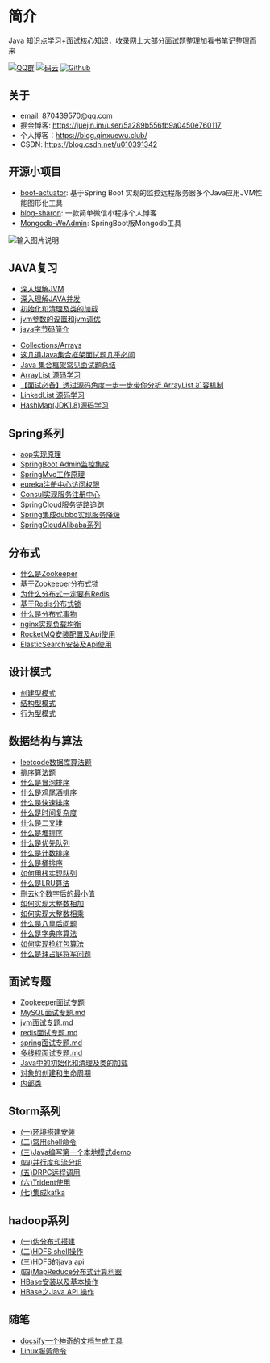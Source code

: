 
#   简介

Java 知识点学习+面试核心知识，收录网上大部分面试题整理加看书笔记整理而来


[![QQ群](https://img.shields.io/badge/QQ%E7%BE%A4-924715723-yellowgreen.svg)](https://jq.qq.com/?_wv=1027&k=5PIRvFq)
[![码云](https://img.shields.io/badge/Gitee-%E7%A0%81%E4%BA%91-yellow.svg)](https://gitee.com/qinxuewu)
[![Github](https://img.shields.io/badge/Github-Github-red.svg)](https://github.com/a870439570)


##  关于
- email:  870439570@qq.com
- 掘金博客: https://juejin.im/user/5a289b556fb9a0450e760117
- 个人博客：https://blog.qinxuewu.club/
- CSDN: https://blog.csdn.net/u010391342

## 开源小项目
-  [boot-actuator](https://github.com/a870439570/boot-actuator):   基于Spring Boot 实现的监控远程服务器多个Java应用JVM性能图形化工具
-  [blog-sharon](https://github.com/a870439570/blog-sharon):   一款简单微信小程序个人博客
-  [Mongodb-WeAdmin](https://github.com/a870439570/Mongodb-WeAdmin):  SpringBoot版Mongodb工具



![输入图片说明](https://images.gitee.com/uploads/images/2018/1225/094055_a1254ebd_1478371.png "wuliao2.png")



## JAVA复习
  - [深入理解JVM](2019/深入理解JVM.md)
  - [深入理解JAVA并发](2019/Java并发.md)
  - [初始化和清理及类的加载](JVM/初始化和清理及类的加载.md)
  - [jvm参数的设置和jvm调优](JVM/jvm参数的设置和jvm调优.md)
  - [java字节码简介](JVM/java字节码.md)
  * [Collections/Arrays](collections/Collections-Arrays.md)
  * [这几道Java集合框架面试题几乎必问](https://github.com/Snailclimb/Java-Guide/blob/master/Java相关/这几道Java集合框架面试题几乎必问.md)
  * [Java 集合框架常见面试题总结](https://github.com/Snailclimb/Java-Guide/blob/master/Java相关/Java集合框架常见面试题总结.md)
  * [ArrayList 源码学习](https://github.com/Snailclimb/Java-Guide/blob/master/Java相关/ArrayList.md) 
  * [【面试必备】透过源码角度一步一步带你分析 ArrayList 扩容机制](https://github.com/Snailclimb/JavaGuide/blob/master/Java相关/ArrayList-Grow.md)    
  * [LinkedList 源码学习](https://github.com/Snailclimb/Java-Guide/blob/master/Java相关/LinkedList.md)   
  * [HashMap(JDK1.8)源码学习](https://github.com/Snailclimb/Java-Guide/blob/master/Java相关/HashMap.md)  

## Spring系列
  - [aop实现原理](Spring/aop.md)
  - [SpringBoot Admin监控集成](Spring/SpringBootAdmin.md)
  - [SpringMvc工作原理](Spring/SpringMvc.md)
  - [eureka注册中心访问权限](Spring/eureka注册中心访问权限.md)
  - [Consul实现服务注册中心](Spring/Consul实现服务注册中心.md)
  - [SpringCloud服务链路追踪](Spring/Springcloud服务链路追踪.md)
  - [Spring集成dubbo实现服务降级](Spring/Spring集成dubbo集群实现服务降级.md)
  - [SpringCloudAlibaba系列](2019/SpringClodAlibaba.md)

##  分布式
- [什么是Zookeeper](distributed/Zookeeper.md)
- [基于Zookeeper分布式锁](distributed/Zookeeper_lock.md)
- [为什么分布式一定要有Redis](distributed/Redis01.md)
- [基于Redis分布式锁](distributed/Redis02.md)
- [什么是分布式事物 ](distributed/Transactional.md)
- [nginx实现负载均衡](distributed/nginx.md)
- [RocketMQ安装配置及Api使用](distributed/RocketMQ.md)
- [ElasticSearch安装及Api使用](distributed/ElasticSearch.md)



## 设计模式
  - [创建型模式](2019/创建型模式.md)
  - [结构型模式](2019/结构型模式.md)
  - [行为型模式](2019/行为型模式.md)
  
##  数据结构与算法
  - [leetcode数据库算法题](leetcode/sql算法.md)
  - [排序算法题](leetcode/排序算法.md)
  - [什么是冒泡排序](https://mp.weixin.qq.com/s/wO11PDZSM5pQ0DfbQjKRQA)
  - [什么是鸡尾酒排序](https://mp.weixin.qq.com/s/CoVZrvis6BnxBQgQrdc5kA)
  - [什么是快速排序](https://mp.weixin.qq.com/s/PQLC7qFjb74kt6PdExP8mw)
  - [什么是时间复杂度](https://mp.weixin.qq.com/s/1rYK3urLuun5WqnibJ2t3g)
  - [什么是二叉堆](https://mp.weixin.qq.com/s/cq2EhVtOTzTVpNpLDXfeJg)
  - [什么是堆排序](https://mp.weixin.qq.com/s/8Bid1naBLtEjPoP-R4HkBg)
  - [什么是优先队列](https://mp.weixin.qq.com/s/4hXBw7sZ-NKs_asOQxS7gA)
  - [什么是计数排序](https://mp.weixin.qq.com/s/WGqndkwLlzyVOHOdGK7X4Q)
  - [什么是桶排序](https://mp.weixin.qq.com/s/qrboxA5SwN7AbAcpZ_dpNQ)
  - [如何用栈实现队列](https://mp.weixin.qq.com/s/IiOUgS5jZ6pgVqUAJHwNKg)
  - [什么是LRU算法](https://mp.weixin.qq.com/s/h_Ns5HY27NmL_odCYLgx_Q)
  - [删去k个数字后的最小值](https://mp.weixin.qq.com/s/4pK5MLMkcuX_1RK_2Pth9g)
  - [如何实现大整数相加](https://mp.weixin.qq.com/s/GXclPfm_L2kIGAjgLSPX5g)
  - [如何实现大整数相乘](https://mp.weixin.qq.com/s/KV4Y9R17AZZ0xek579OpCA)
  - [什么是八皇后问题](https://mp.weixin.qq.com/s/puk7IAZkSe6FCkZnt0jnSA)
  - [什么是字典序算法](https://mp.weixin.qq.com/s/_mIeGKdvTOH-1jleJ4aADg)
  - [如何实现抢红包算法](https://mp.weixin.qq.com/s/AIE33sdT2QI6UL8cs1kJCQ)
  - [什么是拜占庭将军问题](https://mp.weixin.qq.com/s/-dTBkwVaRo6WxZ8uS9DwjQ)
 

##  面试专题
   - [Zookeeper面试专题](其它/Zookeeper面试专题.md)
   - [MySQL面试专题.md](其它/MySQL.md)
   - [jvm面试专题.md](其它/jvm.md)
   - [redis面试专题.md](其它/redis面试.md)
   - [spring面试专题.md](其它/spring.md)
   - [多线程面试专题.md](其它/多线程.md)
   - [Java中的初始化和清理及类的加载](其它/Java中的初始化和清理及类的加载.md)
   - [对象的创建和生命周期](其它/对象的创建和生命周期.md)
   - [内部类](其它/内部类.md)


## Storm系列
  - [(一)环境搭建安装](storm/storm01.md)
  - [(二)常用shell命令](storm/storm02.md)
  - [(三)Java编写第一个本地模式demo](storm/storm03.md)
  - [(四)并行度和流分组](storm/storm04.md)
  - [(五)DRPC远程调用](storm/storm05.md)
  - [(六)Trident使用](storm/storm06.md)
  - [(七)集成kafka](storm/storm07.md)


## hadoop系列
  - [(一)伪分布式搭建](hadoop/hadoop01.md)
  - [(二)HDFS shell操作](hadoop/hadoop02.md)
  - [(三)HDFS的java api](hadoop/hadoop03.md)
  - [(四)MapReduce分布式计算利器](hadoop/hadoop04.md)
  - [HBase安装以及基本操作](hadoop/hbase01.md)
  - [HBase之Java API 操作](hadoop/hbase02.md)


 ## 随笔
   - [docsify一个神奇的文档生成工具](其它/docsify.md)
   - [Linux服务命令](其它/Linxu服务命令.md)


